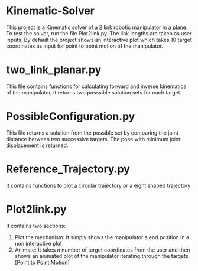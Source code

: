 # Kinematic-Solver
This project is a Kinematic solver of a 2 link robotic manipulator in a plane. To test the solver, run the file Plot2link.py. The link lengths are taken as user inputs. By default the project shows an interactive plot which takes 10 target coordinates as input for point to point motion of the manipulator.

# two_link_planar.py 
This file contains functions for calculating forward and inverse kinematics of the manipulator, it returns two posssible solution sets for each target.

# PossibleConfiguration.py 
This file returns a solution from the possible set by comparing the joint distance between two successive targets. The pose with minimum joint displacement is returned.

# Reference_Trajectory.py 
It contains functions to plot a circular trajectory or a eight shaped trajectory

# Plot2link.py 
It contains two sections:
1. Plot the mechanism: 
It simply shows the manipulator's end position in a non interactive plot
2. Animate: 
It takes n number of target coordinates from the user and then shows an animated plot of the manipulator iterating through the targets. [Point to Point Motion] 
